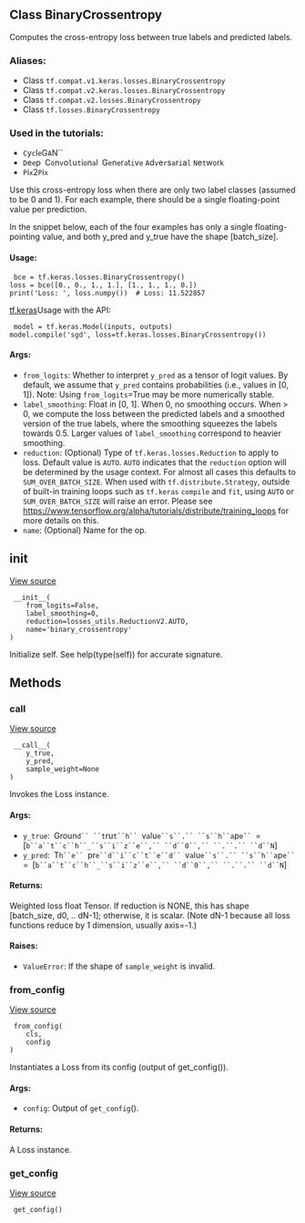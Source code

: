 ## Class BinaryCrossentropy

Computes the cross-entropy loss between true labels and predicted labels.
### Aliases:
- Class `tf.compat.v1.keras.losses.BinaryCrossentropy`
- Class `tf.compat.v2.keras.losses.BinaryCrossentropy`
- Class `tf.compat.v2.losses.BinaryCrossentropy`
- Class `tf.losses.BinaryCrossentropy`
### Used in the tutorials:
- ``C``y``c``l``e``G``A``N``
- ``D``e``e``p`` ``C``o``n``v``o``l``u``t``i``o``n``a``l`` ``G``e``n``e``r``a``t``i``v``e`` ``A``d``v``e``r``s``a``r``i``a``l`` ``N``e``t``w``o``r``k``
- ``P``i``x``2``P``i``x``

Use this cross-entropy loss when there are only two label classes (assumed to be 0 and 1). For each example, there should be a single floating-point value per prediction.

In the snippet below, each of the four examples has only a single floating-pointing value, and both y_pred and y_true have the shape [batch_size].
#### Usage:

```
 bce = tf.keras.losses.BinaryCrossentropy()
loss = bce([0., 0., 1., 1.], [1., 1., 1., 0.])
print('Loss: ', loss.numpy())  # Loss: 11.522857
```
[tf.keras](https://www.tensorflow.org/api_docs/python/tf/keras)Usage with the  API:


```
 model = tf.keras.Model(inputs, outputs)
model.compile('sgd', loss=tf.keras.losses.BinaryCrossentropy())
```
#### Args:
- `from_logits`: Whether to interpret `y_pred` as a tensor of logit values. By default, we assume that `y_pred` contains probabilities (i.e., values in [0, 1]). Note: Using `from_logits`=True may be more numerically stable.
- `label_smoothing`: Float in [0, 1]. When 0, no smoothing occurs. When > 0, we compute the loss between the predicted labels and a smoothed version of the true labels, where the smoothing squeezes the labels towards 0.5. Larger values of `label_smoothing` correspond to heavier smoothing.
- `reduction`: (Optional) Type of `tf.keras.losses.Reduction` to apply to loss. Default value is `AUTO`. `AUTO` indicates that the `reduction` option will be determined by the usage context. For almost all cases this defaults to `SUM_OVER_BATCH_SIZE`. When used with `tf.distribute.Strategy`, outside of built-in training loops such as `tf.keras` `compile` and `fit`, using `AUTO` or `SUM_OVER_BATCH_SIZE` will raise an error. Please see https://www.tensorflow.org/alpha/tutorials/distribute/training_loops for more details on this.
- `name`: (Optional) Name for the op.
## __init__
[View source](https://github.com/tensorflow/tensorflow/blob/r2.0/tensorflow/python/keras/losses.py#L395-L406)


```
 __init__(
    from_logits=False,
    label_smoothing=0,
    reduction=losses_utils.ReductionV2.AUTO,
    name='binary_crossentropy'
)
```

Initialize self. See help(type(self)) for accurate signature.
## Methods
### __call__
[View source](https://github.com/tensorflow/tensorflow/blob/r2.0/tensorflow/python/keras/losses.py#L96-L128)


```
 __call__(
    y_true,
    y_pred,
    sample_weight=None
)
```

Invokes the Loss instance.
#### Args:
- `y_true`:` `Groun`d`` ``t`ru`t``h`` `v`a`lu`e``s``.`` ``s``h``a`p`e`` `=` `[`b``a``t``c``h``_``s``i``z``e``,`` ``d``0``,`` ``.``.`` ``d``N`]
- `y_pred`:` `T`h``e`` `pr`e``d``i``c``t``e``d`` `v`a`lu`e``s``.`` ``s``h``a`p`e`` `=` `[`b``a``t``c``h``_``s``i``z``e``,`` ``d``0``,`` ``.``.`` ``d``N`]
#### Returns:

Weighted loss float Tensor. If reduction is NONE, this has shape [batch_size, d0, .. dN-1]; otherwise, it is scalar. (Note dN-1 because all loss functions reduce by 1 dimension, usually axis=-1.)
#### Raises:
- `ValueError`: If the shape of `sample_weight` is invalid.
### from_config
[View source](https://github.com/tensorflow/tensorflow/blob/r2.0/tensorflow/python/keras/losses.py#L130-L140)


```
 from_config(
    cls,
    config
)
```

Instantiates a Loss from its config (output of get_config()).
#### Args:
- `config`: Output of `get_config`().
#### Returns:

A Loss instance.
### get_config
[View source](https://github.com/tensorflow/tensorflow/blob/r2.0/tensorflow/python/keras/losses.py#L223-L228)


```
 get_config()
```
